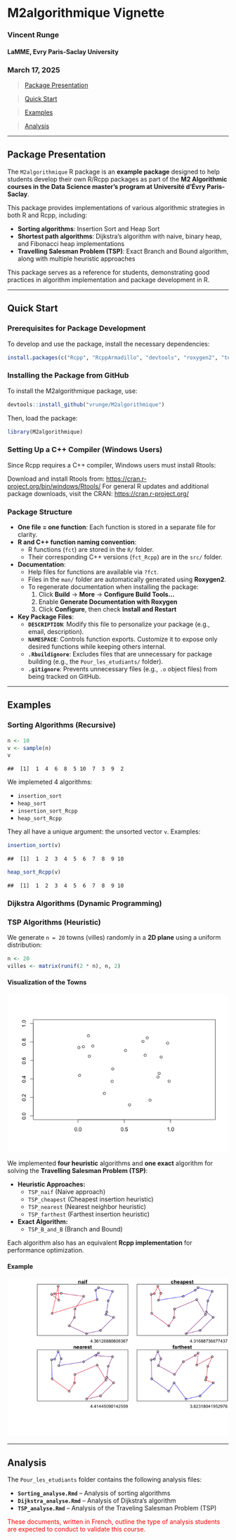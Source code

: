 
# M2algorithmique Vignette

### Vincent Runge

#### LaMME, Evry Paris-Saclay University

### March 17, 2025

> [Package Presentation](#pp)

> [Quick Start](#qs)

> [Examples](#ex)

> [Analysis](#an)

------------------------------------------------------------------------

<a id="pp"></a>

## Package Presentation

The `M2algorithmique` R package is an **example package** designed to
help students develop their own R/Rcpp packages as part of the **M2
Algorithmic courses in the Data Science master’s program at Université
d’Évry Paris-Saclay**.

This package provides implementations of various algorithmic strategies
in both R and Rcpp, including:

- **Sorting algorithms**: Insertion Sort and Heap Sort  
- **Shortest path algorithms**: Dijkstra’s algorithm with naive, binary
  heap, and Fibonacci heap implementations  
- **Travelling Salesman Problem (TSP)**: Exact Branch and Bound
  algorithm, along with multiple heuristic approaches

This package serves as a reference for students, demonstrating good
practices in algorithm implementation and package development in R.

------------------------------------------------------------------------

<a id="qs"></a>

## Quick Start

### Prerequisites for Package Development

To develop and use the package, install the necessary dependencies:

``` r
install.packages(c("Rcpp", "RcppArmadillo", "devtools", "roxygen2", "testthat"))
```

### Installing the Package from GitHub

To install the M2algorithmique package, use:

``` r
devtools::install_github("vrunge/M2algorithmique")
```

Then, load the package:

``` r
library(M2algorithmique)
```

### Setting Up a C++ Compiler (Windows Users)

Since Rcpp requires a C++ compiler, Windows users must install Rtools:

Download and install Rtools from:
<https://cran.r-project.org/bin/windows/Rtools/> For general R updates
and additional package downloads, visit the CRAN:
<https://cran.r-project.org/>

### Package Structure

- **One file = one function**: Each function is stored in a separate
  file for clarity.  
- **R and C++ function naming convention**:
  - R functions (`fct`) are stored in the `R/` folder.  
  - Their corresponding C++ versions (`fct_Rcpp`) are in the `src/`
    folder.  
- **Documentation**:
  - Help files for functions are available via `?fct`.  
  - Files in the `man/` folder are automatically generated using
    **Roxygen2**.  
  - To regenerate documentation when installing the package:
    1.  Click **Build** → **More** → **Configure Build Tools…**  
    2.  Enable **Generate Documentation with Roxygen**  
    3.  Click **Configure**, then check **Install and Restart**  
- **Key Package Files**:
  - **`DESCRIPTION`**: Modify this file to personalize your package
    (e.g., email, description).  
  - **`NAMESPACE`**: Controls function exports. Customize it to expose
    only desired functions while keeping others internal.  
  - **`.Rbuildignore`**: Excludes files that are unnecessary for package
    building (e.g., the `Pour_les_etudiants/` folder).  
  - **`.gitignore`**: Prevents unnecessary files (e.g., `.o` object
    files) from being tracked on GitHub.

------------------------------------------------------------------------

<a id="ex"></a>

## Examples

### Sorting Algorithms (Recursive)

``` r
n <- 10
v <- sample(n)
v
```

    ##  [1]  1  4  6  8  5 10  7  3  9  2

We implemeted 4 algorithms:

- `insertion_sort`
- `heap_sort`
- `insertion_sort_Rcpp`
- `heap_sort_Rcpp`

They all have a unique argument: the unsorted vector `v`. Examples:

``` r
insertion_sort(v)
```

    ##  [1]  1  2  3  4  5  6  7  8  9 10

``` r
heap_sort_Rcpp(v)
```

    ##  [1]  1  2  3  4  5  6  7  8  9 10

### Dijkstra Algorithms (Dynamic Programming)

### TSP Algorithms (Heuristic)

We generate `n = 20` towns (villes) randomly in a **2D plane** using a
uniform distribution:

``` r
n <- 20
villes <- matrix(runif(2 * n), n, 2)
```

#### Visualization of the Towns

![](README_files/figure-gfm/unnamed-chunk-7-1.png)<!-- -->

We implemented **four heuristic** algorithms and **one exact** algorithm
for solving the **Travelling Salesman Problem (TSP)**:

- **Heuristic Approaches:**
  - `TSP_naif` (Naive approach)  
  - `TSP_cheapest` (Cheapest insertion heuristic)  
  - `TSP_nearest` (Nearest neighbor heuristic)  
  - `TSP_farthest` (Farthest insertion heuristic)
- **Exact Algorithm:**
  - `TSP_B_and_B` (Branch and Bound)

Each algorithm also has an equivalent **Rcpp implementation** for
performance optimization.

#### Example

![](Pour_les_etudiants/README_files/figure-gfm/unnamed-chunk-8-1.png)<!-- -->

------------------------------------------------------------------------

<a id="an"></a>

## Analysis

The `Pour_les_etudiants` folder contains the following analysis files:

- **`Sorting_analyse.Rmd`** – Analysis of sorting algorithms  
- **`Dijkstra_analyse.Rmd`** – Analysis of Dijkstra’s algorithm  
- **`TSP_analyse.Rmd`** – Analysis of the Traveling Salesman Problem
  (TSP)

<span style="color:red">These documents, written in French, outline the
type of analysis students are expected to conduct to validate this
course.</span>
